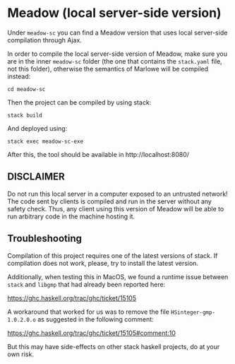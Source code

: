 # Meadow (local server-side version)
Under `meadow-sc` you can find a Meadow version that uses local server-side compilation through Ajax.

In order to compile the local server-side version of Meadow, make sure you are in the inner `meadow-sc` folder (the one that contains the `stack.yaml` file, not this folder), otherwise the semantics of Marlowe will be compiled instead:

```
cd meadow-sc
```

Then the project can be compiled by using stack:

```
stack build
```

And deployed using:

```
stack exec meadow-sc-exe
```

After this, the tool should be available in http://localhost:8080/

## DISCLAIMER

Do not run this local server in a computer exposed to an untrusted network! The code sent by clients is compiled and run in the server without any safety check. Thus, any client using this version of Meadow will be able to run arbitrary code in the machine hosting it.

## Troubleshooting

Compilation of this project requires one of the latest versions of stack. If compilation does not work, please, try to install the latest version.

Additionally, when testing this in MacOS, we found a runtime issue between `stack` and `libgmp` that had already been reported here:

https://ghc.haskell.org/trac/ghc/ticket/15105

A workaround that worked for us was to remove the file `HSinteger-gmp-1.0.2.0.o` as suggested in the following comment:

https://ghc.haskell.org/trac/ghc/ticket/15105#comment:10

But this may have side-effects on other stack haskell projects, do at your own risk.

